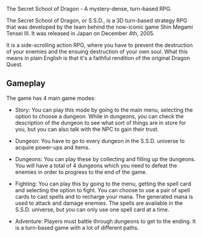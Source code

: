 
The Secret School of Dragon - A mystery-dense, turn-based RPG.

The Secret School of Dragon, or S.S.D., is a 3D turn-based strategy RPG that was developed by the team behind the now-iconic game Shin Megami Tensei III. It was released in Japan on December 4th, 2005.

It is a side-scrolling action RPG, where you have to prevent the destruction of your enemies and the ensuing destruction of your own soul. What this means in plain English is that it's a faithful rendition of the original Dragon Quest.

## Gameplay

The game has 4 main game modes:

*   Story: You can play this mode by going to the main menu, selecting the option to choose a dungeon. While in dungeons, you can check the description of the dungeon to see what sort of things are in store for you, but you can also talk with the NPC to gain their trust.
*   Dungeon: You have to go to every dungeon in the S.S.D. universe to acquire power-ups and items.
*   Dungeons: You can play these by collecting and filling up the dungeons. You will have a total of 4 dungeons which you need to defeat the enemies in order to progress to the end of the game.


*   Fighting: You can play this by going to the menu, getting the spell card and selecting the option to fight. You can choose to use a pair of spell cards to cast spells and to recharge your mana. The generated mana is used to attack and damage enemies. The spells are available in the S.S.D. universe, but you can only use one spell card at a time.
*   Adventure: Players must battle through dungeons to get to the ending. It is a turn-based game with a lot of different paths.
